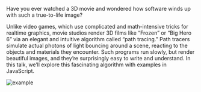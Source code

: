 Have you ever watched a 3D movie and wondered how software winds up with such a true-to-life image?

Unlike video games, which use complicated and math-intensive tricks for realtime graphics, movie studios render 3D films like “Frozen” or “Big Hero 6” via an elegant and intuitive algorithm called “path tracing.” Path tracers simulate actual photons of light bouncing around a scene, reacting to the objects and materials they encounter. Such programs run slowly, but render beautiful images, and they’re surprisingly easy to write and understand. In this talk, we’ll explore this fascinating algorithm with examples in JavaScript.

![example](https://pbs.twimg.com/media/DAugql3W0AAQUtm.jpg:large)